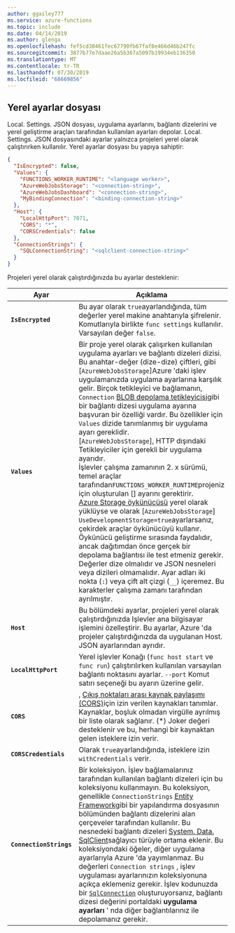 ```yaml
---
author: ggailey777
ms.service: azure-functions
ms.topic: include
ms.date: 04/14/2019
ms.author: glenga
ms.openlocfilehash: fef5cd38461fec67790fb67faf8e466d46b247fc
ms.sourcegitcommit: 3877b77e7daae26a5b367a5097b19934eb136350
ms.translationtype: MT
ms.contentlocale: tr-TR
ms.lasthandoff: 07/30/2019
ms.locfileid: "68669856"
---
```

## <a name="local-settings-file"></a>Yerel ayarlar dosyası

Local. Settings. JSON dosyası, uygulama ayarlarını, bağlantı dizelerini ve yerel geliştirme araçları tarafından kullanılan ayarları depolar. Local. Settings. JSON dosyasındaki ayarlar yalnızca projeleri yerel olarak çalıştırırken kullanılır. Yerel ayarlar dosyası bu yapıya sahiptir:

```json
{
  "IsEncrypted": false,
  "Values": {
    "FUNCTIONS_WORKER_RUNTIME": "<language worker>",
    "AzureWebJobsStorage": "<connection-string>",
    "AzureWebJobsDashboard": "<connection-string>",
    "MyBindingConnection": "<binding-connection-string>"
  },
  "Host": {
    "LocalHttpPort": 7071,
    "CORS": "*",
    "CORSCredentials": false
  },
  "ConnectionStrings": {
    "SQLConnectionString": "<sqlclient-connection-string>"
  }
}
```

Projeleri yerel olarak çalıştırdığınızda bu ayarlar desteklenir:

| Ayar      | Açıklama                            |
| ------------ | -------------------------------------- |
| **`IsEncrypted`** | Bu ayar olarak `true`ayarlandığında, tüm değerler yerel makine anahtarıyla şifrelenir. Komutlarıyla birlikte `func settings` kullanılır. Varsayılan değer `false`. |
| **`Values`** | Bir proje yerel olarak çalışırken kullanılan uygulama ayarları ve bağlantı dizeleri dizisi. Bu anahtar-değer (dize-dize) çiftleri, gibi [`AzureWebJobsStorage`]Azure 'daki işlev uygulamanızda uygulama ayarlarına karşılık gelir. Birçok tetikleyici ve bağlamanın, `Connection` [BLOB depolama tetikleyicisi](../articles/azure-functions/functions-bindings-storage-blob.md#trigger---configuration)gibi bir bağlantı dizesi uygulama ayarına başvuran bir özelliği vardır. Bu özellikler için `Values` dizide tanımlanmış bir uygulama ayarı gereklidir. <br/>[`AzureWebJobsStorage`], HTTP dışındaki Tetikleyiciler için gerekli bir uygulama ayarıdır. <br/>İşlevler çalışma zamanının 2. x sürümü, temel araçlar tarafından`FUNCTIONS_WORKER_RUNTIME`projeniz için oluşturulan [] ayarını gerektirir. <br/> [Azure Storage öykünücüsü](../articles/storage/common/storage-use-emulator.md) yerel olarak yüklüyse ve olarak [`AzureWebJobsStorage`] `UseDevelopmentStorage=true`ayarlarsanız, çekirdek araçlar öykünücüyü kullanır. Öykünücü geliştirme sırasında faydalıdır, ancak dağıtımdan önce gerçek bir depolama bağlantısı ile test etmeniz gerekir.<br/> Değerler dize olmalıdır ve JSON nesneleri veya dizileri olmamalıdır. Ayar adları iki nokta (`:`) veya çift alt çizgi (`__`) içeremez. Bu karakterler çalışma zamanı tarafından ayrılmıştır.  |
| **`Host`** | Bu bölümdeki ayarlar, projeleri yerel olarak çalıştırdığınızda Işlevler ana bilgisayar işlemini özelleştirir. Bu ayarlar, Azure 'da projeler çalıştırdığınızda da uygulanan Host. JSON ayarlarından ayrıdır. |
| **`LocalHttpPort`** | Yerel işlevler Konağı (`func host start` ve `func run`) çalıştırılırken kullanılan varsayılan bağlantı noktasını ayarlar. `--port` Komut satırı seçeneği bu ayarın üzerine gelir. |
| **`CORS`** | , [Çıkış noktaları arası kaynak paylaşımı (CORS)](https://en.wikipedia.org/wiki/Cross-origin_resource_sharing)için izin verilen kaynakları tanımlar. Kaynaklar, boşluk olmadan virgülle ayrılmış bir liste olarak sağlanır. (\*) Joker değeri desteklenir ve bu, herhangi bir kaynaktan gelen isteklere izin verir. |
| **`CORSCredentials`** |  Olarak `true`ayarlandığında, isteklere izin `withCredentials` verir. |
| **`ConnectionStrings`** | Bir koleksiyon. İşlev bağlamalarınız tarafından kullanılan bağlantı dizeleri için bu koleksiyonu kullanmayın. Bu koleksiyon, genellikle `ConnectionStrings` [Entity Framework](https://msdn.microsoft.com/library/aa937723(v=vs.113).aspx)gibi bir yapılandırma dosyasının bölümünden bağlantı dizelerini alan çerçeveler tarafından kullanılır. Bu nesnedeki bağlantı dizeleri [System. Data. SqlClient](https://msdn.microsoft.com/library/system.data.sqlclient(v=vs.110).aspx)sağlayıcı türüyle ortama eklenir. Bu koleksiyondaki öğeler, diğer uygulama ayarlarıyla Azure 'da yayımlanmaz. Bu değerleri `Connection strings` , işlev uygulaması ayarlarınızın koleksiyonuna açıkça eklemeniz gerekir. İşlev kodunuzda bir [`SqlConnection`](https://msdn.microsoft.com/library/system.data.sqlclient.sqlconnection(v=vs.110).aspx) oluşturuyorsanız, bağlantı dizesi değerini portaldaki **uygulama ayarları** ' nda diğer bağlantılarınız ile depolamanız gerekir. |

[AzureWebJobsStorage]: ../articles/azure-functions/functions-app-settings.md#azurewebjobsstorage
